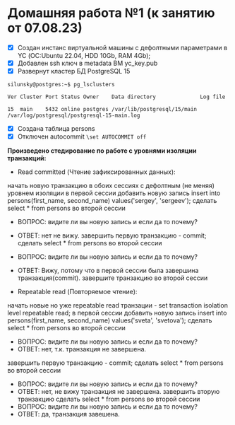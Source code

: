 # Домашняя работа №1 (к занятию от 07.08.23)

- [x] Cоздан инстанс виртуальной машины с дефолтными параметрами в YC (ОС:Ubuntu 22.04, HDD 10Gb, RAM 4Gb);
- [x] Добавлен ssh ключ в metadata ВМ yc_key.pub
- [x] Развернут кластер БД PostgreSQL 15

`silunsky@postgres:~$ pg_lsclusters`

`Ver Cluster Port Status Owner    Data directory              Log file`

`15  main    5432 online postgres /var/lib/postgresql/15/main /var/log/postgresql/postgresql-15-main.log`
- [x] Создана таблица persons
- [x] Отключен autocommit
`\set AUTOCOMMIT off`

**Произведено стедирование по работе с уровнями изоляции транзакций:**
- Read committed (Чтение зафиксированных данных):

начать новую транзакцию в обоих сессиях с дефолтным (не меняя) уровнем изоляции
в первой сессии добавить новую запись insert into persons(first_name, second_name) values('sergey', 'sergeev');
сделать select * from persons во второй сессии

- ВОПРОС: видите ли вы новую запись и если да то почему? 
- ОТВЕТ:  нет не вижу.
завершить первую транзакцию - commit;
сделать select * from persons во второй сессии
- ВОПРОС: видите ли вы новую запись и если да то почему? 
- ОТВЕТ: Вижу, потому что в первой сессии была завершина транзакция(commit).
завершите транзакцию во второй сессии

- Repeatable read (Повторяемое чтение):
  
начать новые но уже repeatable read транзации - set transaction isolation level repeatable read;
в первой сессии добавить новую запись insert into persons(first_name, second_name) values('sveta', 'svetova');
сделать select * from persons во второй сессии
- ВОПРОС: видите ли вы новую запись и если да то почему?
- ОТВЕТ: нет, т.к. транзакция не завершена.

завершить первую транзакцию - commit;
сделать select * from persons во второй сессии
- ВОПРОС: видите ли вы новую запись и если да то почему?
- ОТВЕТ: нет, не вижу транзакция не завершена.
завершить вторую транзакцию
сделать select * from persons во второй сессии
- ВОПРОС: видите ли вы новую запись и если да то почему?
- ОТВЕТ: да, транзакция завешена.

